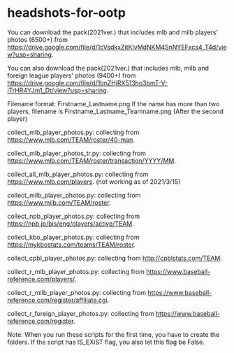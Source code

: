 # headshots-for-ootp
You can download the pack(2021ver.) that includes mlb and milb players' photos (6500+) from https://drive.google.com/file/d/1cVsdkxZitKIvMdNKM4SnNYEFxcs4_T4d/view?usp=sharing.

You can also download the pack(2021ver.) that includes mlb, milb and foreign league players' photos (9400+) from https://drive.google.com/file/d/1bnZHjRX513ho3bmT-V-iTrHR4YJm1_Dt/view?usp=sharing.

Filename format: Firstname_Lastname.png
If the name has more than two players, filename is Firstname_Lastname_Teamname.png (After the second player)

collect_mlb_player_photos.py: collecting from https://www.mlb.com/TEAM/roster/40-man.

collect_mlb_player_photos_tr.py: collecting from https://www.mlb.com/TEAM/roster/transaction/YYYY/MM.

collect_all_mlb_player_photos.py: collecting from https://www.mlb.com/players. (not working as of 2021/3/15)

collect_milb_player_photos.py: collecting from https://www.milb.com/TEAM/roster. 

collect_npb_player_photos.py: collecting from https://npb.jp/bis/eng/players/active/TEAM.

collect_kbo_player_photos.py: collecting from https://mykbostats.com/teams/TEAM/roster. 

collect_cpbl_player_photos.py: collecting from http://cpblstats.com/TEAM.

collect_r_mlb_player_photos.py: collecting from https://www.baseball-reference.com/players/.

collect_r_milb_player_photos.py: collecting from https://www.baseball-reference.com/register/affiliate.cgi.

collect_r_foreign_player_photos.py: collecting from https://www.baseball-reference.com/register.

Note: When you run these scripts for the first time, you have to create the folders. If the script has IS_EXiST flag, you also let this flag be False.
